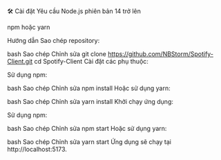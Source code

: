 🛠️ Cài đặt
Yêu cầu
Node.js phiên bản 14 trở lên

npm hoặc yarn

Hướng dẫn
Sao chép repository:

bash
Sao chép
Chỉnh sửa
git clone https://github.com/NBStorm/Spotify-Client.git
cd Spotify-Client
Cài đặt các phụ thuộc:

Sử dụng npm:

bash
Sao chép
Chỉnh sửa
npm install
Hoặc sử dụng yarn:

bash
Sao chép
Chỉnh sửa
yarn install
Khởi chạy ứng dụng:

Sử dụng npm:

bash
Sao chép
Chỉnh sửa
npm start
Hoặc sử dụng yarn:

bash
Sao chép
Chỉnh sửa
yarn start
Ứng dụng sẽ chạy tại http://localhost:5173.
